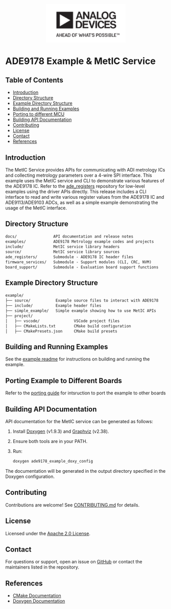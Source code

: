 ﻿<p align="center">
    <img src="docs/diagrams/adi_logo.png" width="250" alt="ADI Logo" /><br>
</p>

# ADE9178 Example & MetIC Service

## Table of Contents

- [Introduction](#introduction)
- [Directory Structure](#directory-structure)
- [Example Directory Structure](#example-directory-structure)
- [Building and Running Examples](#building-and-running-examples)
- [Porting to different MCU](#porting-to-different-mcu)
- [Building API Documentation](#building-api-documentation)
- [Contributing](#contributing)
- [License](#license)
- [Contact](#contact)
- [References](#references)

## Introduction

The MetIC Service provides APIs for communicating with ADI metrology ICs and collecting metrology parameters over a 4-wire SPI interface. This example uses the MetIC service and CLI to demonstrate various features of the ADE9178 IC. Refer to the [ade_registers](https://github.com/analogdevicesinc/energy-ade-registers) repository for low-level examples using the driver APIs directly. This release includes a CLI interface to read and write various register values from the ADE9178 IC and ADE9113/ADE9103 ADCs, as well as a simple example demonstrating the usage of the MetIC interface.

## Directory Structure

```
docs/                API documentation and release notes
examples/            ADE9178 Metrology example codes and projects
include/             MetIC service library headers
source/              MetIC service library sources
ade_registers/       Submodule - ADE9178 IC header files
firmware_services/   Submodule - Support modules (CLI, CRC, NVM)
board_support/       Submodule - Evaluation board support functions
```

## Example Directory Structure

```
example/
├── source/           Example source files to interact with ADE9178
├── include/          Example header files
├── simple_example/   Simple example showing how to use MetIC APIs
├── project/
│   ├── vscode/               VSCode project files
│   ├── CMakeLists.txt        CMake build configuration
│   ├── CMakePresets.json     CMake build presets
```

## Building and Running Examples

See the [example readme](example/readme.md) for instructions on building and running the example.

## Porting Example to Different Boards

Refer to the [porting guide](example/porting_guide.md) for intsruction to port the example to other boards

## Building API Documentation

API documentation for the MetIC service can be generated as follows:

1. Install [Doxygen](https://www.doxygen.nl/download.html) (v1.9.3) and [Graphviz](https://graphviz.gitlab.io/download/) (v2.38).
2. Ensure both tools are in your PATH.
3. Run:

    ```sh
    doxygen ade9178_example_doxy_config
    ```

The documentation will be generated in the output directory specified in the Doxygen configuration.


## Contributing

Contributions are welcome! See [CONTRIBUTING.md](CONTRIBUTING.md) for details.

## License

Licensed under the [Apache 2.0 License](LICENSE).

## Contact

For questions or support, open an issue on [GitHub](https://github.com/analogdevicesinc/energy-metrology-example/issues) or contact the maintainers listed in the repository.

## References

- [CMake Documentation](https://cmake.org/documentation/)
- [Doxygen Documentation](https://www.doxygen.nl/manual/docblocks.html)